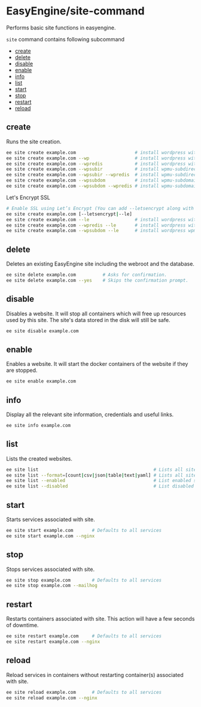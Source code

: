 # EasyEngine/site-command

Performs basic site functions in easyengine.

`site` command contains following subcommand
 * [create](#ee-site-create)
 * [delete](#ee-site-delete)
 * [disable](#ee-site-disable)
 * [enable](#ee-site-enable)
 * [info](#ee-site-info)
 * [list](#ee-site-list)
 * [start](#ee-site-start)
 * [stop](#ee-site-stop)
 * [restart](#ee-site-restart)
 * [reload](#ee-site-reload)

## create
Runs the site creation.

```bash
ee site create example.com                      # install wordpress without any page caching (default)
ee site create example.com --wp                 # install wordpress without any page caching
ee site create example.com --wpredis            # install wordpress with page caching
ee site create example.com --wpsubir            # install wpmu-subdirectory without any page caching
ee site create example.com --wpsubir --wpredis  # install wpmu-subdirectory with page caching
ee site create example.com --wpsubdom           # install wpmu-subdomain without any page caching
ee site create example.com --wpsubdom --wpredis # install wpmu-subdomain with page cache
```

Let's Encrypt SSL
```bash
# Enable SSL using Let’s Encrypt (You can add --letsencrypt along with any other flag.)
ee site create example.com [--letsencrypt|--le]
ee site create example.com --le                 # install wordpress without any page caching + letsencrypt ssl
ee site create example.com --wpredis --le       # install wordpress with page caching + letsencrypt ssl
ee site create example.com --wpsubdom --le      # install wordpress wpmu-subdomain + wildcard letsencrypt ssl
```

## delete
Deletes an existing EasyEngine site including the webroot and the database.

```bash
ee site delete example.com          # Asks for confirmation.
ee site delete example.com --yes    # Skips the confirmation prompt.
```

## disable
Disables a website. It will stop all containers which will free up resources used by this site. The site's data stored in the disk will still be safe.

```bash
ee site disable example.com
```

## enable
Enables a website. It will start the docker containers of the website if they are stopped.

```bash
ee site enable example.com
```

## info
Display all the relevant site information, credentials and useful links.

```bash
ee site info example.com
```

## list
Lists the created websites.

```bash
ee site list                                           # Lists all sites (default: tabular format) 
ee site list --format=[count|csv|json|table|text|yaml] # Lists all sites in a particular format
ee site list --enabled                                 # List enabled sites 
ee site list --disabled                                # List disabled sites 
```

## start
Starts services associated with site.

```bash
ee site start example.com		# Defaults to all services
ee site start example.com --nginx
```

## stop
Stops services associated with site.

```bash
ee site stop example.com		# Defaults to all services
ee site stop example.com --mailhog
```

## restart
Restarts containers associated with site. This action will have a few seconds of downtime.

```bash
ee site restart example.com		# Defaults to all services
ee site restart example.com --nginx
```

## reload
Reload services in containers without restarting container(s) associated with site.

```bash
ee site reload example.com		# Defaults to all services
ee site reload example.com --nginx
```

